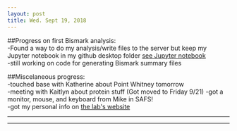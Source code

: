 ```yaml
---
layout: post
title: Wed. Sept 19, 2018
---
```



##Progress on first Bismark analysis:  
-Found a way to do my analysis/write files to the server but keep my Jupyter notebook in my github desktop folder [see Jupyter notebook](https://github.com/shellytrigg/C_virginica/blob/master/2018-09-18.ipynb)  
-still working on code for generating Bismark summary files  

    
 ##Miscelaneous progress:  
-touched base with Katherine about Point Whitney tomorrow     
-meeting with Kaitlyn about protein stuff (Got moved to Friday 9/21) 
-got a monitor, mouse, and keyboard from Mike in SAFS!  
-got my personal info on [the lab's website](https://faculty.washington.edu/sr320/?page_id=505)


----
****